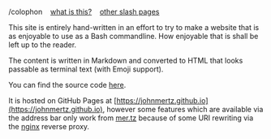 /colophon&nbsp;&nbsp;&nbsp;&nbsp;[what is this?](https://slashpages.net/#colophon)&nbsp;&nbsp;&nbsp;&nbsp;[other slash pages](/slashes.md)

This site is entirely hand-written in an effort to try to make a website that is as enjoyable to use as a Bash commandline. How enjoyable that is shall be left up to the reader.<br>

The content is written in Markdown and converted to HTML that looks passable as terminal text (with Emoji support).

You can find the source code [here](https://github.com/JohnMertz/johnmertz.github.io).

It is hosted on GitHub Pages at [https://johnmertz.github.io](https://johnmertz.github.io), however some features which are available via the address bar only work from [mer.tz](https://mer.tz) because of some URI rewriting via the [nginx](https://nginx.org) reverse proxy.
